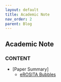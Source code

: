 ```yaml
---
layout: default
title: Academic Note
nav_order: 2
parent: Blog
---
```


## Academic Note

### CONTENT
- [Paper Summary]
  - [eROSITA Bubbles](./ID20200119.html)
